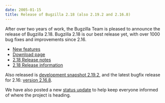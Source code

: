 ```yaml
---
date: 2005-01-15
title: Release of Bugzilla 2.18 (also 2.19.2 and 2.16.8)
---
```


After over two years of work, the Bugzilla Team is pleased to announce the release of Bugzilla 2.18\. Bugzilla 2.18 is our best release yet, with over 1000 bug fixes and improvements since 2.16.

*   [New features](../releases/2.18/new-features.html)
*   [Download page](../download/#stable)
*   [2.18 Release notes](../releases/2.18/release-notes.html)
*   [2.18 Release information](../releases/2.18/)

Also released is [development snapshot 2.19.2](../download/#devel), and the latest bugfix release for 2.16: [version 2.16.8](../releases/2.16.8/).

We have also posted a new [status update](../status/2005-01-15.html) to help keep everyone informed of where the project is heading.

